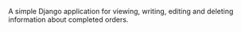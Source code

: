 A simple Django application for viewing, writing, editing and deleting information about completed orders.
